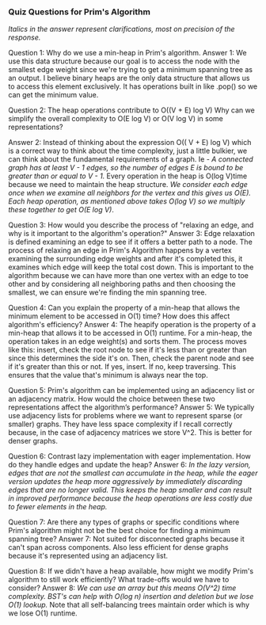 ### Quiz Questions for Prim's Algorithm
*Italics in the answer represent clarifications, most on precision of the response.* 


Question 1: Why do we use a min-heap in Prim's algorithm. 
Answer 1: We use this data structure because our goal is to access the node with the smallest edge weight since we're trying to get a minimum spanning tree as an output. I believe binary heaps are the only data structure that allows us to access this element exclusively. It has operations built in like .pop() so we can get the minimum value.

Question 2: The heap operations contribute to O((V + E) log V) Why can we simplify the overall complexity to O(E log V) or O(V log V) in some representations?

Answer 2: Instead of thinking about the expression O(( V + E) log V) which is a correct way to think about the time complexity, just a little bulkier, we can think about the fundamental requirements of a graph. Ie - *A connected graph has at least V - 1 edges, so the number of edges E is bound to be greater than or equal to V - 1.* Every operation in the heap is O(log V)time because we need to maintain the heap structure. *We consider each edge once when we examine all neighbors for the vertex and this gives us O(E). Each heap operation, as mentioned above takes O(log V) so we multiply these together to get O(E log V)*.

Question 3: How would you describe the process of "relaxing an edge, and why is it important to the algorithm's operation?"
Answer 3: Edge relaxation is defined examining an edge to see if it offers a better path to a node. The process of relaxing an edge in Prim's Algorithm happens by a vertex examining the surrounding edge weights and after it's completed this, it examines which edge will keep the total cost down. This is important to the algorithm because we can have more than one vertex with an edge to toe other and by considering all neighboring paths and then choosing the smallest, we can ensure we're finding the min spanning tree. 

Question 4: Can you explain the property of a min-heap that allows the minimum element to be accessed in O(1) time? How does this affect algorithm's efficiency?
Answer 4: The heapify operation is the property of a min-heap that allows it to be accessed in O(1) runtime. For a min-heap, the operation takes in an edge weight(s) and sorts them. The process moves like this: insert, check the root node to see if it's less than or greater than since this determines the side it's on. Then, check the parent node and see if it's greater than this or not. If yes, insert. If no, keep traversing. This ensures that the value that's minimum is always near the top. 

Question 5: Prim's algorithm can be implemented using an adjacency list or an adjacency matrix. How would the choice between these two representations affect the algorithm’s performance?
Answer 5: We typically use adjacency lists for problems where we want to represent sparse (or smaller) graphs. They have less space complexity if I recall correctly because, in the case of adjacency matrices we store V^2. This is better for denser graphs. 

Question 6: Contrast lazy implementation with eager implementation. How do they handle edges and update the heap?
Answer 6: *In the lazy version, edges that are not the smallest can accumulate in the heap, while the eager version updates the heap more aggressively by immediately discarding edges that are no longer valid. This keeps the heap smaller and can result in improved performance because the heap operations are less costly due to fewer elements in the heap.*

Question 7: Are there any types of graphs or specific conditions where Prim's algorithm might not be the best choice for finding a minimum spanning tree?
Answer 7: Not suited for disconnected graphs because it can't span across components. Also  less efficient for dense graphs because it's represented using an adjacency list.

Question 8: If we didn't have a heap available, how might we modify Prim's algorithm to still work efficiently? What trade-offs would we have to consider?
Answer 8: *We can use an array but this means O(V^2) time complexity. BST's can help with O(log n) insertion and deletion but we lose O(1) lookup.* Note that all self-balancing trees maintain order which is why we lose O(1) runtime. 